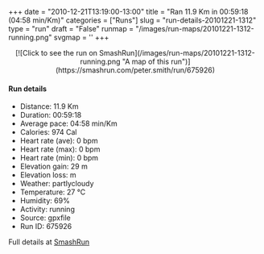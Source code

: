 +++
date = "2010-12-21T13:19:00-13:00"
title = "Ran 11.9 Km in 00:59:18 (04:58 min/Km)"
categories = ["Runs"]
slug = "run-details-20101221-1312"
type = "run"
draft = "False"
runmap = "/images/run-maps/20101221-1312-running.png"
svgmap = '<polyline points="0 57, 0 58, 2 57, 7 51, 12 50, 16 51, 20 47, 31 48, 33 49, 40 54, 44 55, 47 55, 56 54, 59 52, 64 53, 67 54, 69 53, 71 51, 73 49, 70 47, 70 45, 71 44, 77 44, 80 43, 81 42, 87 44, 89 47, 92 48, 96 48, 97 47, 99 46, 100 46, 99 46, 96 48, 92 48, 90 47, 89 47, 81 42, 70 45, 69 56, 69 54, 68 52, 70 52, 69 54, 69 53, 68 54, 72 49, 36 53, 36 54, 33 51, 34 50, 34 50, 30 48, 20 47, 17 51, 13 50">'
+++



<!--more-->

<center>
[![Click to see the run on SmashRun](/images/run-maps/20101221-1312-running.png "A map of this run")](https://smashrun.com/peter.smith/run/675926)
</center>

#### Run details

* Distance: 11.9 Km
* Duration: 00:59:18
* Average pace: 04:58 min/Km
* Calories: 974 Cal
* Heart rate (ave): 0 bpm
* Heart rate (max): 0 bpm
* Heart rate (min): 0 bpm
* Elevation gain: 29 m
* Elevation loss:  m
* Weather: partlycloudy
* Temperature: 27 &deg;C
* Humidity: 69%
* Activity: running
* Source: gpxfile
* Run ID: 675926

Full details at [SmashRun](https://smashrun.com/peter.smith/run/675926)